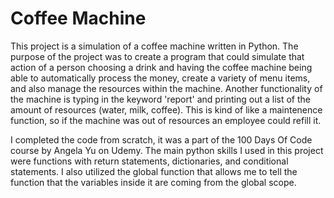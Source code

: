 # Coffee Machine

This project is a simulation of a coffee machine written in Python.  The purpose of the project was to create a program that could simulate that action of a person choosing a drink and having the coffee machine being able to automatically process the money, create a variety of menu items, and also manage the resources within the machine.  Another functionality of the machine is typing in the keyword 'report' and printing out a list of the amount of resources (water, milk, coffee).  This is kind of like a maintenence function, so if the machine was out of resources an employee could refill it.
  
I completed the code from scratch, it was a part of the 100 Days Of Code course by Angela Yu on Udemy.  The main python skills I used in this project were functions with return statements, dictionaries, and conditional statements.  I also utilized the global function that allows me to tell the function that the variables inside it are coming from the global scope.

